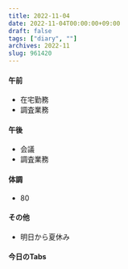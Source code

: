 ```yaml
---
title: 2022-11-04
date: 2022-11-04T00:00:00+09:00
draft: false
tags: ["diary", ""]
archives: 2022-11
slug: 961420
---
```

#### 午前
- 在宅勤務
- 調査業務
#### 午後
- 会議
- 調査業務
#### 体調
- 80
#### その他
- 明日から夏休み
#### 今日のTabs
